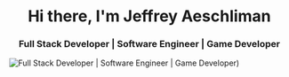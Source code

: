 <h1 align="center" >Hi there, I'm Jeffrey Aeschliman</h1>

<h3 align="center">Full Stack Developer | Software Engineer | Game Developer</h3>

![Full Stack Developer | Software Engineer | Game Developer](https://media.licdn.com/dms/image/D5616AQHnRpoSnnA-Gg/profile-displaybackgroundimage-shrink_350_1400/0/1675659580833?e=1684368000&v=beta&t=vuafJmPyO-WC2sXhxev2QXjfmm1sl70iK3PMaXn5Xyw))

<!--
**JeffreyAes/JeffreyAes** is a ✨ _special_ ✨ repository because its `README.md` (this file) appears on your GitHub profile.

Here are some ideas to get you started:

- 🔭 I’m currently working on ...
- 🌱 I’m currently learning ...
- 👯 I’m looking to collaborate on ...
- 🤔 I’m looking for help with ...
- 💬 Ask me about ...
- 📫 How to reach me: ...
- 😄 Pronouns: ...
- ⚡ Fun fact: ...
-->
